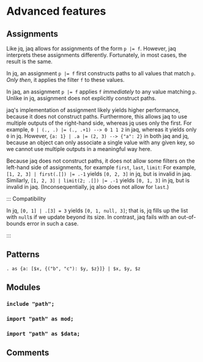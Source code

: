 # Advanced features


## Assignments

Like jq, jaq allows for assignments of the form `p |= f`.
However, jaq interprets these assignments differently.
Fortunately, in most cases, the result is the same.

In jq, an assignment `p |= f` first constructs paths to all values that match `p`.
*Only then*, it applies the filter `f` to these values.

In jaq, an assignment `p |= f` applies `f` *immediately* to any value matching `p`.
Unlike in jq, assignment does not explicitly construct paths.

jaq's implementation of assignment likely yields higher performance,
because it does not construct paths.
Furthermore, this allows jaq to use multiple outputs of the right-hand side, whereas
jq uses only the first.
For example,
`0 | (., .) |= (., .+1) --> 0 1 1 2` in jaq,
whereas it yields only `0` in jq.
However,
`{a: 1} | .a |= (2, 3) --> {"a": 2}` in both jaq and jq,
because an object can only associate a single value with any given key,
so we cannot use multiple outputs in a meaningful way here.

Because jaq does not construct paths,
it does not allow some filters on the left-hand side of assignments,
for example `first`, `last`, `limit`:
For example, `[1, 2, 3] | first(.[]) |= .-1`
yields `[0, 2, 3]` in jq, but is invalid in jaq.
Similarly, `[1, 2, 3] | limit(2; .[]) |= .-1`
yields `[0, 1, 3]` in jq, but is invalid in jaq.
(Inconsequentially, jq also does not allow for `last`.)

::: Compatibility

In jq, `[0, 1] | .[3] = 3` yields `[0, 1, null, 3]`; that is,
jq fills up the list with `null`s if we update beyond its size.
In contrast, jaq fails with an out-of-bounds error in such a case.


:::


## Patterns

`. as {a: [$x, {("b", "c"): $y, $z}]} | $x, $y, $z`


## Modules

### `include "path";`

### `import "path" as mod;`

### `import "path" as $data;`


## Comments
